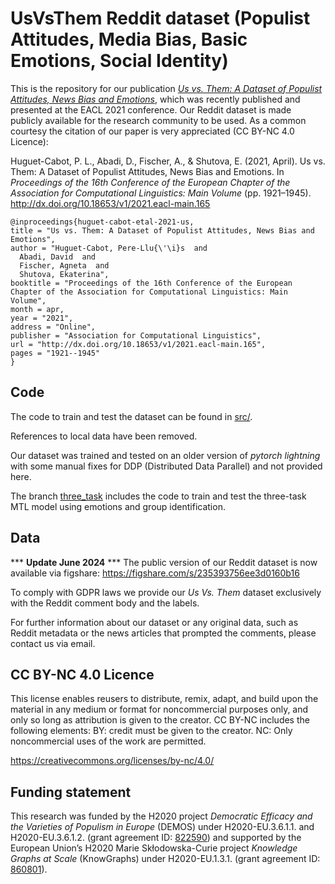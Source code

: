# UsVsThem Reddit dataset (Populist Attitudes, Media Bias, Basic Emotions, Social Identity)

This is the repository for our publication [_Us vs. Them: A Dataset of Populist Attitudes, News Bias and Emotions_](http://dx.doi.org/10.18653/v1/2021.eacl-main.165), which was recently published and presented at the EACL 2021 conference. Our Reddit dataset is made publicly available for the research community to be used. As a common courtesy the citation of our paper is very appreciated (CC BY-NC 4.0 Licence):

Huguet-Cabot, P. L., Abadi, D., Fischer, A., & Shutova, E. (2021, April). Us vs. Them: A Dataset of Populist Attitudes, News Bias and Emotions. In _Proceedings of the 16th Conference of the European Chapter of the Association for Computational Linguistics: Main Volume_ (pp. 1921–1945). http://dx.doi.org/10.18653/v1/2021.eacl-main.165

    @inproceedings{huguet-cabot-etal-2021-us,
    title = "Us vs. Them: A Dataset of Populist Attitudes, News Bias and Emotions",
    author = "Huguet-Cabot, Pere-Llu{\'\i}s  and
      Abadi, David  and
      Fischer, Agneta  and
      Shutova, Ekaterina",
    booktitle = "Proceedings of the 16th Conference of the European Chapter of the Association for Computational Linguistics: Main Volume",
    month = apr,
    year = "2021",
    address = "Online",
    publisher = "Association for Computational Linguistics",
    url = "http://dx.doi.org/10.18653/v1/2021.eacl-main.165",
    pages = "1921--1945"
    }

## Code

The code to train and test the dataset can be found in [src/](src/).

References to local data have been removed. 

Our dataset was trained and tested on an older version of _pytorch lightning_ with some manual fixes for DDP (Distributed Data Parallel) and not provided here. 

The branch [three_task](https://github.com/LittlePea13/UsVsThem/tree/three_task) includes the code to train and test the three-task MTL model using emotions and group identification.

## Data

*** **Update June 2024** *** The public version of our Reddit dataset is now available via figshare: https://figshare.com/s/235393756ee3d0160b16

To comply with GDPR laws we provide our _Us Vs. Them_ dataset exclusively with the Reddit comment body and the labels. 

For further information about our dataset or any original data, such as Reddit metadata or the news articles that prompted the comments, please contact us via email. 

## CC BY-NC 4.0 Licence

This license enables reusers to distribute, remix, adapt, and build upon the material in any medium or format for noncommercial purposes only, and only so long as attribution is given to the creator. CC BY-NC includes the following elements:
BY: credit must be given to the creator.
NC: Only noncommercial uses of the work are permitted.

https://creativecommons.org/licenses/by-nc/4.0/

## Funding statement

This research was funded by the H2020 project _Democratic Efficacy and the Varieties of Populism in Europe_ (DEMOS) under H2020-EU.3.6.1.1. and H2020-EU.3.6.1.2. (grant agreement ID: [822590](https://cordis.europa.eu/project/id/822590)) and supported by the European Union’s H2020 Marie Skłodowska-Curie project _Knowledge Graphs at Scale_ (KnowGraphs) under H2020-EU.1.3.1. (grant agreement ID: [860801](https://cordis.europa.eu/project/id/860801)).
